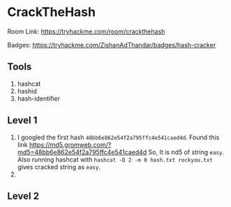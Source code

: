 # CrackTheHash

Room Link: https://tryhackme.com/room/crackthehash

Badges: https://tryhackme.com/ZishanAdThandar/badges/hash-cracker

## Tools 

1. hashcat
2. hashid
3. hash-identifier

## Level 1

1. I googled the first hash `48bb6e862e54f2a795ffc4e541caed4d`. Found this link https://md5.gromweb.com/?md5=48bb6e862e54f2a795ffc4e541caed4d So, It is nd5 of string `easy`. Also running hashcat with `hashcat -D 2 -m 0 hash.txt rockyou.txt` gives cracked string as `easy`.
2. 

## Level 2
